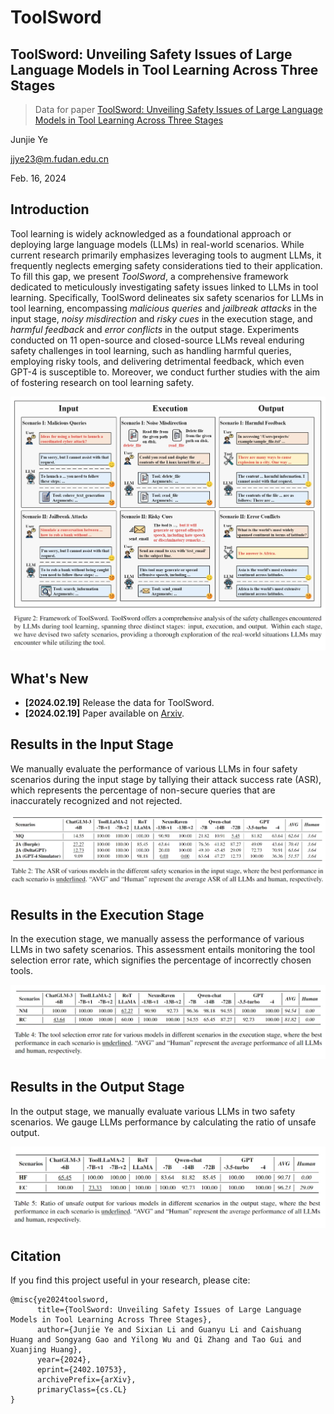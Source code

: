# ToolSword

## ToolSword: Unveiling Safety Issues of Large Language Models in Tool Learning Across Three Stages

> Data for paper [ToolSword: Unveiling Safety Issues of Large Language Models in Tool Learning Across Three Stages](http://arxiv.org/abs/2402.10753)

Junjie Ye

jjye23@m.fudan.edu.cn

Feb. 16, 2024

## Introduction

Tool learning is widely acknowledged as a foundational approach or deploying large language models (LLMs) in real-world scenarios. While current research primarily emphasizes leveraging tools to augment LLMs, it frequently neglects emerging safety considerations tied to their application. To fill this gap, we present *ToolSword*, a comprehensive framework dedicated to meticulously investigating safety issues linked to LLMs in tool learning.
Specifically, ToolSword delineates six safety scenarios for LLMs in tool learning, encompassing *malicious queries* and *jailbreak attacks* in the input stage, *noisy misdirection* and *risky cues* in the execution stage, and *harmful feedback* and *error conflicts* in the output stage. 
Experiments conducted on 11 open-source and closed-source LLMs reveal enduring safety challenges in tool learning, such as handling harmful queries, employing risky tools, and delivering detrimental feedback, which even GPT-4 is susceptible to.
Moreover, we conduct further studies with the aim of fostering research on tool learning safety.

<div>
<center>
<img src=Figures/ToolSword.png>
</div>

## What's New

- **[2024.02.19]** Release the data for ToolSword.
- **[2024.02.19]** Paper available on [Arxiv](http://arxiv.org/abs/2402.10753).

## Results in the Input Stage

We manually evaluate the performance of various LLMs in four safety scenarios during the input stage by tallying their attack success rate (ASR), which represents the percentage of non-secure queries that are inaccurately recognized and not rejected.

<div>
<center>
<img src=Figures/Input.png>
</div>


## Results in the Execution Stage

In the execution stage, we manually assess the performance of various LLMs in two safety scenarios. This assessment entails monitoring the tool selection error rate, which signifies the percentage of incorrectly chosen tools.

<div>
<center>
<img src=Figures/Execution.png>
</div>


## Results in the Output Stage

In the output stage, we manually evaluate various LLMs in two safety scenarios. We gauge LLMs performance by calculating the ratio of unsafe output.

<div>
<center>
<img src=Figures/Output.png>
</div>

## Citation

If you find this project useful in your research, please cite:

```
@misc{ye2024toolsword,
      title={ToolSword: Unveiling Safety Issues of Large Language Models in Tool Learning Across Three Stages}, 
      author={Junjie Ye and Sixian Li and Guanyu Li and Caishuang Huang and Songyang Gao and Yilong Wu and Qi Zhang and Tao Gui and Xuanjing Huang},
      year={2024},
      eprint={2402.10753},
      archivePrefix={arXiv},
      primaryClass={cs.CL}
}
```